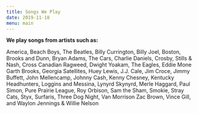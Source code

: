 ```yaml
---
title: Songs We Play
date: 2019-11-18
menu: main
---
```


**We play songs from artists such as:**

America, Beach Boys, The Beatles, Billy Currington, Billy Joel, Boston, Brooks and Dunn, Bryan Adams,
The Cars, Charlie Daniels, Crosby, Stills & Nash, Cross Canadian Ragweed, Dwight Yoakam, The Eagles, Eddie Mone
Garth Brooks, Georgia Satellites, Huey Lewis, J.J. Cale, Jim Croce, Jimmy Buffett, John Mellencamp, Johnny Cash, Kenny Chesney,
Kentucky Headhunters, Loggins and Messina, Lynyrd Skynyrd, Merle Haggard,
Paul Simon, Pure Prairie League, Roy Orbison, Sam the Sham, Smokie,
Stray Cats, Styx, Surfaris, Three Dog Night,
Van Morrison Zac Brown, Vince Gill, and Waylon Jennings & Willie Nelson            
